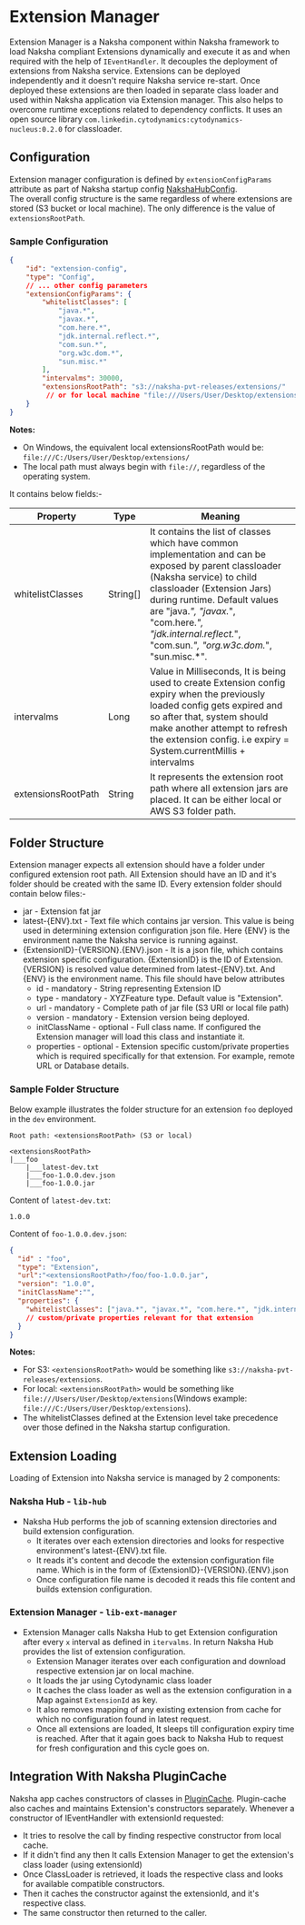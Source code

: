# Extension Manager

Extension Manager is a Naksha component within Naksha framework to load Naksha compliant Extensions dynamically and execute it as and when required with the help of `IEventHandler`. It decouples the deployment of extensions from Naksha service. Extensions can be deployed independently and it doesn't require Naksha service re-start. Once deployed these extensions are then loaded in separate class loader and used within Naksha application via Extension manager. This also helps to overcome runtime exceptions related to dependency conflicts. It uses an open source library `com.linkedin.cytodynamics:cytodynamics-nucleus:0.2.0` for classloader. 

## Configuration

Extension manager configuration is defined by `extensionConfigParams` attribute as part of Naksha startup config [NakshaHubConfig](../here-naksha-lib-hub/src/main/java/com/here/naksha/lib/hub/NakshaHubConfig.java).<br>
The overall config structure is the same regardless of where extensions are stored (S3 bucket or local machine). The only difference is the value of `extensionsRootPath`.

### Sample Configuration

```json
{
    "id": "extension-config",
    "type": "Config",
    // ... other config parameters
    "extensionConfigParams": {
        "whitelistClasses": [
            "java.*",
            "javax.*",
            "com.here.*",
            "jdk.internal.reflect.*",
            "com.sun.*",
            "org.w3c.dom.*",
            "sun.misc.*"
        ],
        "intervalms": 30000,
        "extensionsRootPath": "s3://naksha-pvt-releases/extensions/"
         // or for local machine "file:///Users/User/Desktop/extensions/"
    }
}
```

**Notes:**
- On Windows, the equivalent local extensionsRootPath would be: `file:///C:/Users/User/Desktop/extensions/`
- The local path must always begin with `file://`, regardless of the operating system.


It contains below fields:- 

| Property           | Type             | Meaning                                                                                                                                                                                                                                                                                                      |
|--------------------|------------------|--------------------------------------------------------------------------------------------------------------------------------------------------------------------------------------------------------------------------------------------------------------------------------------------------------------|
| whitelistClasses   | String[]         | It contains the list of classes which have common implementation and can be exposed by parent classloader (Naksha service) to child classloader (Extension Jars) during runtime. Default values are "java.*", "javax.*", "com.here.*", "jdk.internal.reflect.*", "com.sun.*", "org.w3c.dom.*", "sun.misc.*". |
| intervalms         | Long             | Value in Milliseconds, It is being used to create Extension config expiry when the previously loaded config gets expired and so after that, system should make another attempt to refresh the extension config. i.e expiry = System.currentMillis + intervalms                                               |
| extensionsRootPath | String           | It represents the extension root path where all extension jars are placed. It can be either local or AWS S3 folder path.                                                                                                                                                                                     |


## Folder Structure

Extension manager expects all extension should have a folder under configured extension root path. All Extension should have an ID and it's folder should be created with the same ID. Every extension folder should contain below files:-

- jar - Extension fat jar
- latest-{ENV}.txt - Text file which contains jar version. This value is being used in determining extension configuration json file. Here {ENV} is the environment name the Naksha service is running against.
- {ExtensionID}-{VERSION}.{ENV}.json - It is a json file, which contains extension specific configuration. {ExtensionID} is the ID of Extension. {VERSION} is resolved value determined from latest-{ENV}.txt. And {ENV} is the environment name. This file should have below attributes 
  - id - mandatory - String representing Extension ID
  - type - mandatory - XYZFeature type. Default value is "Extension".
  - url - mandatory - Complete path of jar file (S3 URI or local file path)
  - version - mandatory - Extension version being deployed.
  - initClassName - optional - Full class name. If configured the Extension manager will load this class and instantiate it.   
  - properties - optional - Extension specific custom/private properties which is required specifically for that extension. For example, remote URL or Database details. 

### Sample Folder Structure

Below example illustrates the folder structure for an extension `foo` deployed in the `dev` environment.

```text
Root path: <extensionsRootPath> (S3 or local)

<extensionsRootPath>
|___foo
    |___latest-dev.txt  
    |___foo-1.0.0.dev.json
    |___foo-1.0.0.jar
```

Content of `latest-dev.txt`:
```text
1.0.0
```

Content of `foo-1.0.0.dev.json`:
```json
{
  "id" : "foo",
  "type": "Extension",
  "url":"<extensionsRootPath>/foo/foo-1.0.0.jar",
  "version": "1.0.0",
  "initClassName":"",
  "properties": {
    "whitelistClasses": ["java.*", "javax.*", "com.here.*", "jdk.internal.reflect.*", "com.sun.*", "org.w3c.dom.*", "sun.misc.*", "org.locationtech.jts.*", "org.xml.sax.*", "org.slf4j.*"]
    // custom/private properties relevant for that extension
  }
}
```

**Notes:**
- For S3: `<extensionsRootPath>` would be something like `s3://naksha-pvt-releases/extensions`.
- For local: `<extensionsRootPath>` would be something like `file:///Users/User/Desktop/extensions`(Windows example: `file:///C:/Users/User/Desktop/extensions`).
- The whitelistClasses defined at the Extension level take precedence over those defined in the Naksha startup configuration.

## Extension Loading

Loading of Extension into Naksha service is managed by 2 components:

### Naksha Hub - `lib-hub`

- Naksha Hub performs the job of scanning extension directories and build extension configuration. 
  - It iterates over each extension directories and looks for respective environment's latest-{ENV}.txt file. 
  - It reads it's content and decode the extension configuration file name. Which is in the form of {ExtensionID}-{VERSION}.{ENV}.json
  - Once configuration file name is decoded it reads this file content and builds extension configuration.

### Extension Manager - `lib-ext-manager`

- Extension Manager calls Naksha Hub to get Extension configuration after every `x` interval as defined in `itervalms`. In return Naksha Hub provides the list of extension configuration.
  - Extension Manager iterates over each configuration and download respective extension jar on local machine.
  - It loads the jar using Cytodynamic class loader
  - It caches the class loader as well as the extension configuration in a Map against `ExtensionId` as key.
  - It also removes mapping of any existing extension from cache for which no configuration found in latest request.
  - Once all extensions are loaded, It sleeps till configuration expiry time is reached. After that it again goes back to Naksha Hub to request for fresh configuration and this cycle goes on.

## Integration With Naksha PluginCache

Naksha app caches constructors of classes in [PluginCache](../here-naksha-lib-core/src/main/java/com/here/naksha/lib/core/models/PluginCache.java). Plugin-cache also caches and maintains Extension's constructors separately. Whenever a constructor of IEventHandler with extensionId requested:
- It tries to resolve the call by finding respective constructor from local cache.
- If it didn't find any then It calls Extension Manager to get the extension's class loader (using extensionId) 
- Once ClassLoader is retrieved, it loads the respective class and looks for available compatible constructors.
- Then it caches the constructor against the extensionId, and it's respective class.
- The same constructor then returned to the caller.

